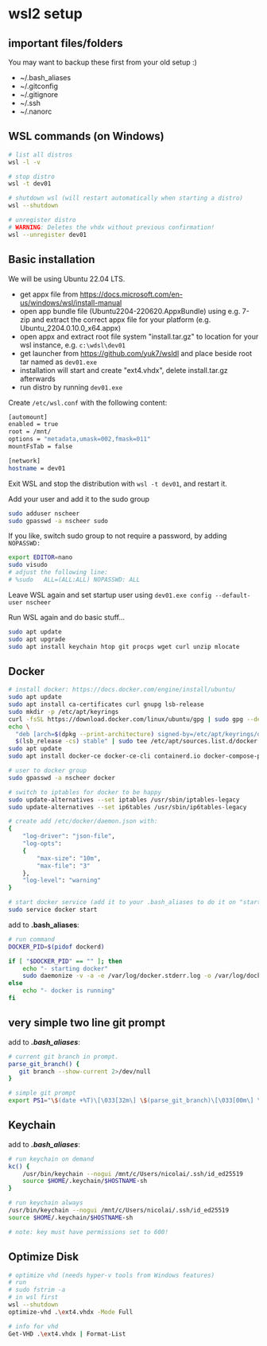 # wsl2 setup

## important files/folders

You may want to backup these first from your old setup :)

* ~/.bash_aliases
* ~/.gitconfig
* ~/.gitignore
* ~/.ssh
* ~/.nanorc



## WSL commands (on Windows)

```bash
# list all distros
wsl -l -v

# stop distro
wsl -t dev01

# shutdown wsl (will restart automatically when starting a distro)
wsl --shutdown

# unregister distro
# WARNING: Deletes the vhdx without previous confirmation!
wsl --unregister dev01
```



## Basic installation

We will be using Ubuntu 22.04 LTS.

 * get appx file from https://docs.microsoft.com/en-us/windows/wsl/install-manual
 * open app bundle file (Ubuntu2204-220620.AppxBundle) using e.g. 7-zip and extract the correct appx file for your platform (e.g. Ubuntu_2204.0.10.0_x64.appx)
 * open appx and extract root file system "install.tar.gz" to location for your wsl instance, e.g. `c:\wdsl\dev01`
 * get launcher from https://github.com/yuk7/wsldl and place beside root tar named as `dev01.exe`
 * installation will start and create "ext4.vhdx", delete install.tar.gz afterwards
 * run distro by running `dev01.exe`

Create `/etc/wsl.conf` with the following content:

```bash
[automount]
enabled = true
root = /mnt/
options = "metadata,umask=002,fmask=011"
mountFsTab = false

[network]
hostname = dev01
```

Exit WSL and stop the distribution with `wsl -t dev01`, and restart it.

Add your user and add it to the sudo group

```bash
sudo adduser nscheer
sudo gpasswd -a nscheer sudo
```

If you like, switch sudo group to not require a password, by adding `NOPASSWD:`

```bash
export EDITOR=nano
sudo visudo
# adjust the following line:
# %sudo   ALL=(ALL:ALL) NOPASSWD: ALL
```

Leave WSL again and set startup user using `dev01.exe config --default-user nscheer`

Run WSL again and do basic stuff...

```bash
sudo apt update
sudo apt upgrade
sudo apt install keychain htop git procps wget curl unzip mlocate
```

## Docker

```bash
# install docker: https://docs.docker.com/engine/install/ubuntu/
sudo apt update
sudo apt install ca-certificates curl gnupg lsb-release
sudo mkdir -p /etc/apt/keyrings
curl -fsSL https://download.docker.com/linux/ubuntu/gpg | sudo gpg --dearmor -o /etc/apt/keyrings/docker.gpg
echo \
  "deb [arch=$(dpkg --print-architecture) signed-by=/etc/apt/keyrings/docker.gpg] https://download.docker.com/linux/ubuntu \
  $(lsb_release -cs) stable" | sudo tee /etc/apt/sources.list.d/docker.list > /dev/null
sudo apt update
sudo apt install docker-ce docker-ce-cli containerd.io docker-compose-plugin

# user to docker group
sudo gpasswd -a nscheer docker

# switch to iptables for docker to be happy
sudo update-alternatives --set iptables /usr/sbin/iptables-legacy
sudo update-alternatives --set ip6tables /usr/sbin/ip6tables-legacy

# create add /etc/docker/daemon.json with:
{
    "log-driver": "json-file",
    "log-opts":
    {
        "max-size": "10m",
        "max-file": "3"
    },
    "log-level": "warning"
}

# start docker service (add it to your .bash_aliases to do it on "startup")
sudo service docker start
```

add to **.bash_aliases**:

```bash
# run command
DOCKER_PID=$(pidof dockerd)

if [ "$DOCKER_PID" == "" ]; then
    echo "- starting docker"
    sudo daemonize -v -a -e /var/log/docker.stderr.log -o /var/log/docker.stdout.log -l /var/lock/docker.lock /usr/bin/dockerd
else
    echo "- docker is running"
fi
```

## very simple two line git prompt

add to ***.bash_aliases***:

```bash
# current git branch in prompt.
parse_git_branch() {
   git branch --show-current 2>/dev/null
}

# simple git prompt
export PS1="\$(date +%T)\[\033[32m\] \$(parse_git_branch)\[\033[00m\] \w\n\u@\h$ "
```

## Keychain

add to ***.bash_aliases***:

```bash
# run keychain on demand
kc() {
    /usr/bin/keychain --nogui /mnt/c/Users/nicolai/.ssh/id_ed25519
    source $HOME/.keychain/$HOSTNAME-sh
}

# run keychain always
/usr/bin/keychain --nogui /mnt/c/Users/nicolai/.ssh/id_ed25519
source $HOME/.keychain/$HOSTNAME-sh

# note: key must have permissions set to 600!
```

## Optimize Disk

```bash
# optimize vhd (needs hyper-v tools from Windows features)
# run
# sudo fstrim -a
# in wsl first
wsl --shutdown
optimize-vhd .\ext4.vhdx -Mode Full

# info for vhd
Get-VHD .\ext4.vhdx | Format-List
```

